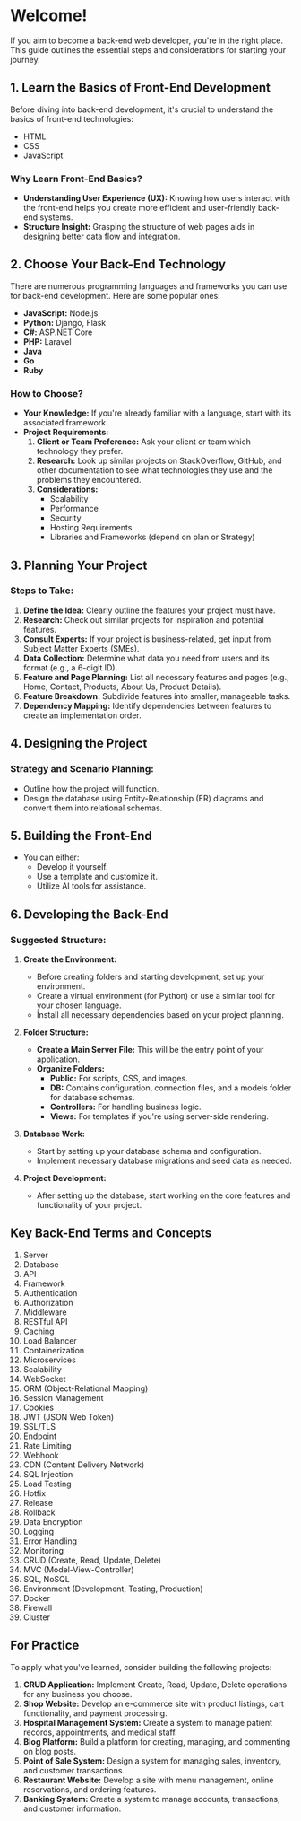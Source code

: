 # Welcome!

If you aim to become a back-end web developer, you're in the right place. This guide outlines the essential steps and considerations for starting your journey.

## 1. Learn the Basics of Front-End Development

Before diving into back-end development, it's crucial to understand the basics of front-end technologies:
- HTML
- CSS
- JavaScript

### Why Learn Front-End Basics?
- **Understanding User Experience (UX):** Knowing how users interact with the front-end helps you create more efficient and user-friendly back-end systems.
- **Structure Insight:** Grasping the structure of web pages aids in designing better data flow and integration.

## 2. Choose Your Back-End Technology

There are numerous programming languages and frameworks you can use for back-end development. Here are some popular ones:
- **JavaScript:** Node.js
- **Python:** Django, Flask
- **C#:** ASP.NET Core
- **PHP:** Laravel
- **Java**
- **Go**
- **Ruby**

### How to Choose?
- **Your Knowledge:** If you're already familiar with a language, start with its associated framework.
- **Project Requirements:**
  1. **Client or Team Preference:** Ask your client or team which technology they prefer.
  2. **Research:** Look up similar projects on StackOverflow, GitHub, and other documentation to see what technologies they use and the problems they encountered.
  3. **Considerations:**
     - Scalability
     - Performance
     - Security
     - Hosting Requirements
     - Libraries and Frameworks (depend on plan or Strategy)

## 3. Planning Your Project

### Steps to Take:
1. **Define the Idea:** Clearly outline the features your project must have.
2. **Research:** Check out similar projects for inspiration and potential features.
3. **Consult Experts:** If your project is business-related, get input from Subject Matter Experts (SMEs).
4. **Data Collection:** Determine what data you need from users and its format (e.g., a 6-digit ID).
5. **Feature and Page Planning:** List all necessary features and pages (e.g., Home, Contact, Products, About Us, Product Details).
6. **Feature Breakdown:** Subdivide features into smaller, manageable tasks.
7. **Dependency Mapping:** Identify dependencies between features to create an implementation order.

## 4. Designing the Project

### Strategy and Scenario Planning:
- Outline how the project will function.
- Design the database using Entity-Relationship (ER) diagrams and convert them into relational schemas.

## 5. Building the Front-End

- You can either:
  - Develop it yourself.
  - Use a template and customize it.
  - Utilize AI tools for assistance.

## 6. Developing the Back-End

### Suggested Structure:
1. **Create the Environment:**
   - Before creating folders and starting development, set up your environment.
   - Create a virtual environment (for Python) or use a similar tool for your chosen language.
   - Install all necessary dependencies based on your project planning.
   
2. **Folder Structure:**
   - **Create a Main Server File:** This will be the entry point of your application.
   - **Organize Folders:**
     - **Public:** For scripts, CSS, and images.
     - **DB:** Contains configuration, connection files, and a models folder for database schemas.
     - **Controllers:** For handling business logic.
     - **Views:** For templates if you're using server-side rendering.

3. **Database Work:**
   - Start by setting up your database schema and configuration.
   - Implement necessary database migrations and seed data as needed.

4. **Project Development:**
   - After setting up the database, start working on the core features and functionality of your project.


## Key Back-End Terms and Concepts
1. Server
2. Database
3. API
4. Framework
5. Authentication
6. Authorization
7. Middleware
8. RESTful API
9. Caching
10. Load Balancer
11. Containerization
12. Microservices
13. Scalability
14. WebSocket
15. ORM (Object-Relational Mapping)
16. Session Management
17. Cookies
18. JWT (JSON Web Token)
19. SSL/TLS
20. Endpoint
21. Rate Limiting
22. Webhook
23. CDN (Content Delivery Network)
24. SQL Injection
25. Load Testing
26. Hotfix
27. Release
28. Rollback
29. Data Encryption
30. Logging
31. Error Handling
32. Monitoring
33. CRUD (Create, Read, Update, Delete)
34. MVC (Model-View-Controller)
35. SQL, NoSQL
36. Environment (Development, Testing, Production)
37. Docker
38. Firewall
39. Cluster


## For Practice

To apply what you've learned, consider building the following projects:
1. **CRUD Application:** Implement Create, Read, Update, Delete operations for any business you choose.
2. **Shop Website:** Develop an e-commerce site with product listings, cart functionality, and payment processing.
3. **Hospital Management System:** Create a system to manage patient records, appointments, and medical staff.
4. **Blog Platform:** Build a platform for creating, managing, and commenting on blog posts.
5. **Point of Sale System:** Design a system for managing sales, inventory, and customer transactions.
6. **Restaurant Website:** Develop a site with menu management, online reservations, and ordering features.
7. **Banking System:** Create a system to manage accounts, transactions, and customer information.
